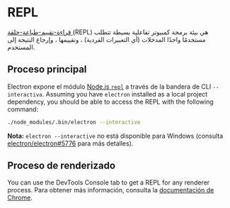 # REPL

[ قراءة-تقييم-طباعة-حلقة ](https://en.wikipedia.org/wiki/Read%E2%80%93eval%E2%80%93print_loop) (REPL) هي بيئة برمجة كمبيوتر تفاعلية بسيطة تتطلب مستخدمًا واحدًا المدخلات (أي التعبيرات الفردية) ، وتقييمها ، وإرجاع النتيجة إلى المستخدم.

## Proceso principal

Electron expone el módulo [Node.js `repl`](https://nodejs.org/dist/latest/docs/api/repl.html) a través de la bandera de CLI `--interactiva`. Assuming you have `electron` installed as a local project dependency, you should be able to access the REPL with the following command:

  ```sh
  ./node_modules/.bin/electron --interactive
  ```

**Nota:** `electron --interactive` no está disponible para Windows (consulta [electron/electron#5776](https://github.com/electron/electron/pull/5776) para más detalles).

## Proceso de renderizado

You can use the DevTools Console tab to get a REPL for any renderer process. Para obtener más información, consulta la [documentación de Chrome](https://developer.chrome.com/docs/devtools/console/).
